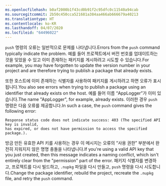 ```yaml
---
ms.openlocfilehash: b0af2000b1f43cd0b91f2c95dfc0c11540a94cab
ms.sourcegitcommit: 2b50c450cca521681a384aa466ab666679a40213
ms.translationtype: HT
ms.contentlocale: ko-KR
ms.lasthandoff: 04/07/2020
ms.locfileid: "64496022"
---
```

<span data-ttu-id="3b515-101">`push` 명령의 오류는 일반적으로 문제를 나타냅니다.</span><span class="sxs-lookup"><span data-stu-id="3b515-101">Errors from the `push` command typically indicate the problem.</span></span> <span data-ttu-id="3b515-102">예를 들어 프로젝트에서 버전 번호를 업데이트하는 것을 잊었을 수 있고 이미 존재하는 패키지를 게시하려고 시도할 수 있습니다.</span><span class="sxs-lookup"><span data-stu-id="3b515-102">For example, you may have forgotten to update the version number in your project and are therefore trying to publish a package that already exists.</span></span>

<span data-ttu-id="3b515-103">또한 호스트에 이미 존재하는 식별자를 사용하여 패키지를 게시하려고 하면 오류가 표시됩니다.</span><span class="sxs-lookup"><span data-stu-id="3b515-103">You also see errors when trying to publish a package using an identifier that already exists on the host.</span></span> <span data-ttu-id="3b515-104">예를 들어 이름 “AppLogger”가 이미 있습니다.</span><span class="sxs-lookup"><span data-stu-id="3b515-104">The name "AppLogger", for example, already exists.</span></span> <span data-ttu-id="3b515-105">이러한 경우 `push` 명령은 다음 오류를 제공합니다.</span><span class="sxs-lookup"><span data-stu-id="3b515-105">In such a case, the `push` command gives the following error:</span></span>

```output
Response status code does not indicate success: 403 (The specified API key is invalid,
has expired, or does not have permission to access the specified package.).
```

<span data-ttu-id="3b515-106">방금 만든 유효한 API 키를 사용하는 경우 이 메시지는 오류의 “사용 권한” 부분에서 완전히 지워지지 않은 명명 충돌을 나타냅니다.</span><span class="sxs-lookup"><span data-stu-id="3b515-106">If you're using a valid API key that you just created, then this message indicates a naming conflict, which isn't entirely clear from the "permission" part of the error.</span></span> <span data-ttu-id="3b515-107">패키지 식별자를 변경하고, 프로젝트를 다시 빌드하고, `.nupkg` 파일을 다시 만들고, `push` 명령을 다시 시도합니다.</span><span class="sxs-lookup"><span data-stu-id="3b515-107">Change the package identifier, rebuild the project, recreate the `.nupkg` file, and retry the `push` command.</span></span>